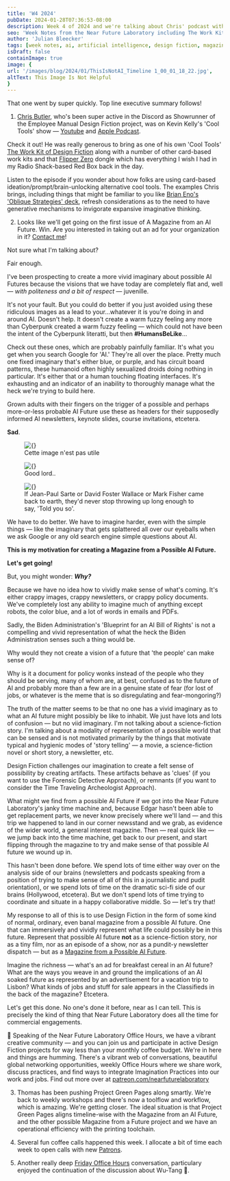 ```yaml
---
title: 'W4 2024'
pubDate: 2024-01-28T07:36:53-08:00
description: Week 4 of 2024 and we're talking about Chris' podcast with Kevin Kelly, A Magazine from A Possible AI Future, and And Generally Unhelpful Imaginaries of AI Futures
seo: 'Week Notes from the Near Future Laboratory including The Work Kit of Design Fiction, work on a Magazine from a Possible AI Future, reflections on how not to imagine the future of artificial intelligence, and what exactly is Design Fiction'
author: 'Julian Bleecker'
tags: [week notes, ai, artificial intelligence, design fiction, magazine, artifacts]
isDraft: false
containImage: true
image: {
url: '/images/blog/2024/01/ThisIsNotAI_Timeline 1_00_01_18_22.jpg',
altText: This Image Is Not Helpful
}
---
```


That one went by super quickly. Top line executive summary follows!

1. [Chris Butler](https://www.linkedin.com/in/chrisbu/), who's been super active in the Discord as Showrunner of the Employee Manual Design Fiction project, was on Kevin Kelly's 'Cool Tools' show — [Youtube](https://www.youtube.com/watch?v=gUJ8iTVRcRQ&ab_channel=CoolTools) and [Apple Podcast](https://podcasts.apple.com/us/podcast/398-chris-butler/id605920446?i=1000643104019). 

Check it out! He was really generous to bring as one of his own 'Cool Tools' [The Work Kit of Design Fiction](https://shop.nearfuturelaboratory.com/products/the-work-kit-of-design-fiction-2023-mj-edition) along with a number of other card-based work kits and that [Flipper Zero](https://flipperzero.one/) dongle which has everything I wish I had in my Radio Shack-based Red Box back in the day.

Listen to the episode if you wonder about how folks are using card-based ideation/prompt/brain-unlocking alternative cool tools. The examples Chris brings, including things that might be familiar to you like [Brian Eno's 'Oblique Strategies' deck](https://www.enoshop.co.uk/product/oblique-strategies.html), refresh considerations as to the need to have generative mechanisms to invigorate expansive imaginative thinking.

2. Looks like we'll get going on the first issue of A Magazine from an AI Future. Win. Are you interested in taking out an ad for your organization in it? [Contact me](https://nearfuturelaboratory.com)!

Not sure what I'm talking about? 

Fair enough.

I've been prospecting to create a more vivid imaginary about possible AI Futures because the visions that we have today are completely flat and, well — _with politeness and a bit of respect_ — juvenille. 

It's not your fault. But you could do better if you just avoided using these ridiculous images as a lead to your...whatever it is you're doing in and around AI. Doesn't help. It doesn't create a warm fuzzy feeling any more than Cyberpunk created a warm fuzzy feeling — which could not have been the intent of the Cyberpunk literatti, but then **#HumansBeLike**...

Check out these ones, which are probably painfully familiar. It's what you get when you search Google for 'AI.' They're all over the place. Pretty much one fixed imaginary that's either blue, or purple, and has circuit board patterns, these humanoid often highly sexualized droids doing nothing in particular. It's either that or a human touching floating interfaces. It's exhausting and an indicator of an inability to thoroughly manage what the heck we're trying to build here.

Grown adults with their fingers on the trigger of a possible and perhaps more-or-less probable AI Future use these as headers for their supposedly informed AI newsletters, keynote slides, course invitations, etcetera. 

**Sad**.

<figure>
<img src='/images/blog/2024/01/ThisIsNotAI_Timeline 1_00_00_52_12.jpg' alt={} />
<figcaption>Cette image n'est pas utile</figcaption>
</figure>

<figure>
<img src='/images/blog/2024/01/ThisIsNotAI_Timeline 1_00_01_04_16.jpg' alt={} />
<figcaption>Good lord..</figcaption>
</figure>

<figure>
<img src='/images/blog/2024/01/ThisIsNotAI_Timeline 1_00_01_05_11.jpg' alt={} />
<figcaption>If Jean-Paul Sarte or David Foster Wallace or Mark Fisher came back to earth, they'd never stop throwing up long enough to say, 'Told you so'.</figcaption>
</figure>

We have to do better. We have to imagine harder, even with the simple things — like the imaginary that gets splattered all over our eyeballs when we ask Google or any old search engine simple questions about AI.

**This is my motivation for creating a Magazine from a Possible AI Future.**

**Let's get going!**

But, you might wonder: _**Why?**_

Because we have no idea how to vividly make sense of what's coming. It's either crappy images, crappy newsletters, or crappy policy documents. We've completely lost any ability to imagine much of anything except robots, the color blue, and a lot of words in emails and PDFs. 

Sadly, the Biden Administration's 'Blueprint for an AI Bill of Rights' is not a compelling and vivid representation of what the heck the Biden Administration senses such a thing would be. 

Why would they not create a vision of a future that 'the people' can make sense of? 

Why is it a document for policy wonks instead of the people who they should be serving, many of whom are, at best, confused as to the future of AI and probably more than a few are in a genuine state of fear (for lost of jobs, or whatever is the meme that is so disregulating and fear-mongoring?)

The truth of the matter seems to be that no one has a vivid imaginary as to what an AI future might possibly be like to inhabit. We just have lots and lots of confusion — but no viid imaginary. I'm not talking about a science-fiction story. I'm talking about a modality of representation of a possible world that can be sensed and is not motivated primarily by the things that motivate typical and hygienic modes of 'story telling' — a movie, a science-fiction novel or short story, a newsletter, etc. 

Design Fiction challenges our imagination to create a felt sense of possibility by creating artifacts. These artifacts behave as 'clues' (if you want to use the Forensic Detective Approach), or remnants (if you want to consider the Time Traveling Archeologist Approach).

What might we find from a possible AI Future if we got into the Near Future Laboratory's janky time machine and, because Edgar hasn't been able to get replacement parts, we never know precisely where we'll land — and this trip we happened to land in our corner newsstand and we grab, as evidence of the wider world, a general interest magazine. Then — real quick like — we jump back into the time machine, get back to our present, and start flipping through the magazine to try and make sense of that possible AI future we wound up in.

This hasn't been done before. We spend lots of time either way over on the analysis side of our brains (newsletters and podcasts speaking from a position of trying to make sense of all of this in a journalistic and pudit orientation), or we spend lots of time on the dramatic sci-fi side of our brains (Hollywood, etcetera). But we don't spend lots of time trying to coordinate and situate in a happy collaborative middle. So — let's try that!

My response to all of this is to use Design Fiction in the form of some kind of normal, ordinary, even banal magazine from a possible AI future. One that can immersively and vividly represent what life could possibly be in this future. Represent that possible AI future __not__ as a science-fiction story, nor as a tiny film, nor as an episode of a show, nor as a pundit-y newsletter dispatch — but as a [Magazine from a Possible AI Future](https://docs.google.com/document/d/14iQ2oFXifVSQ-ZDIVhPXnRpFyi-DGPb7dOBb3EOK5Pc/edit).

Imagine the richness — what's an ad for breakfast cereal in an AI future? What are the ways you weave in and ground the implications of an AI soaked future as represented by an advertisement for a vacation trip to Lisbon? What kinds of jobs and stuff for sale appears in the Classifieds in the back of the magazine? Etcetera.

Let's get this done. No one's done it before, near as I can tell. This is precisely the kind of thing that Near Future Laboratory does all the time for commercial engagements.

<div class="ad">🍇 Speaking of the Near Future Laboratory Office Hours, we have a vibrant creative community — and you can join us and participate in active Design Fiction projects for way less than your monthly coffee budget. We're in here and things are humming. There's a vibrant web of conversations, beautiful global networking opportunities, weekly Office Hours where we share work, discuss practices, and find ways to integrate Imagination Practices into our work and jobs. Find out more over at <a href="https://patreon.com/nearfuturelaboratory">patreon.com/nearfuturelaboratory</a></div>

3. Thomas has been pushing Project Green Pages along smartly. We're back to weekly workshops and there's now a toolflow and workflow, which is amazing. We're getting closer. The ideal situation is that Project Green Pages aligns timeline-wise with the Magazine from an AI Future, and the other possible Magazine from a Future project and we have an operational efficiency with the printing toolchain.

4. Several fun coffee calls happened this week. I allocate a bit of time each week to open calls with new [Patrons](https://patreon.com/nearfuturelaboratory).

5. Another really deep [Friday Office Hours](https://www.youtube.com/playlist?list=PLLeCmAPS7v1ll9SxykBfosFGju_IihvEU) conversation, particulary enjoyed the continuation of the discussion about Wu-Tang 🦇.